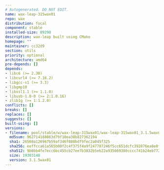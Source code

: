 ```yaml
---
# Autogenerated. DO NOT EDIT.
name: wax-leap-315wax01
repo: wax
distribution: focal
component: stable
installed-size: 89290
description: wax-leap built using CMake
homepage: ""
maintainer: cc32d9
section: utils
priority: optional
architecture: amd64
pre-depends: []
depends:
- libc6 (>= 2.30)
- libcurl4 (>= 7.16.2)
- libgcc-s1 (>= 3.3)
- libgmp10
- libssl1.1 (>= 1.1.0)
- libusb-1.0-0 (>= 2:1.0.16)
- zlib1g (>= 1:1.2.0)
conflicts: []
breaks: []
replaces: []
suggests: []
built-using: []
versions:
- filename: pool/stable/w/wax-leap-315wax01/wax-leap-315wax01_3.1.5wax01-ubuntu-20.04_amd64.deb
  md5sum: 962714188063d79f10ea38b827362194
  sha1: 26560a126967b59af346f080bdf9fec2a045f325
  sha256: eeffcca61a565b00f2c4f375f4a9f247707246f5cc651dcfc392876ea8e0f641
  sha512: 9b6bb4fe7ecc6bc455cb27ee7b3832b5eb22a935669380cccc741b24eb772f4903a75039b400fdbd992fbbf6eca13f78560033aa768b2f6507365ff19e8575c0
  size: 19303148
  version: 3.1.5wax01
---
```


